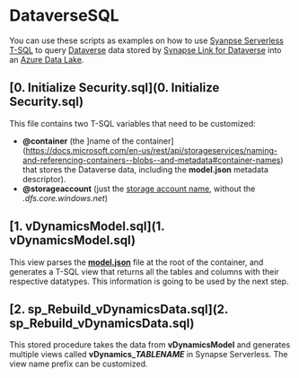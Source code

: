 # DataverseSQL

You can use these scripts as examples on how to use [Syanpse Serverless](https://docs.microsoft.com/en-us/azure/synapse-analytics/sql/on-demand-workspace-overview) [T-SQL](https://docs.microsoft.com/en-us/azure/synapse-analytics/sql/overview-features) to query [Dataverse](https://docs.microsoft.com/en-us/power-apps/maker/data-platform/data-platform-intro) data stored by [Synapse Link for Dataverse](https://docs.microsoft.com/en-us/power-apps/maker/data-platform/export-to-data-lake) into an [Azure Data Lake](https://docs.microsoft.com/en-us/azure/storage/blobs/data-lake-storage-introduction).

## [0. Initialize Security.sql](0. Initialize Security.sql)
This file contains two T-SQL variables that need to be customized:
- **@container** (the ]name of the container](https://docs.microsoft.com/en-us/rest/api/storageservices/naming-and-referencing-containers--blobs--and-metadata#container-names) that stores the Dataverse data, including the **model.json** metadata descriptor).
- **@storageaccount** (just the [storage account name](https://docs.microsoft.com/en-us/azure/storage/common/storage-account-overview#storage-account-name), without the *.dfs.core.windows.net*)

## [1. vDynamicsModel.sql](1. vDynamicsModel.sql)
This view parses the **[model.json](https://docs.microsoft.com/en-us/power-apps/maker/data-platform/azure-synapse-link-data-lake#view-your-data-in-azure-data-lake-storage-gen2)** file at the root of the container, and generates a T-SQL view that returns all the tables and columns with their respective datatypes. This information is going to be used by the next step.

## [2. sp_Rebuild_vDynamicsData.sql](2. sp_Rebuild_vDynamicsData.sql)
This stored procedure takes the data from **vDynamicsModel** and generates multiple views called **vDynamics_*TABLENAME*** in Synapse Serverless. The view name prefix can be customized.
